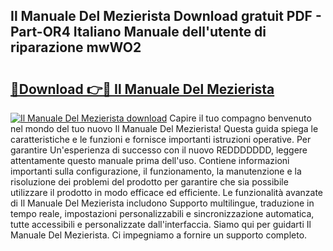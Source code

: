 ## Il Manuale Del Mezierista Download gratuit PDF - Part-OR4 Italiano Manuale dell'utente di riparazione mwWO2

# <h2><a href="http://df9gy1r.blite.top/?on=Il+Manuale+Del+Mezierista">🔗Download 👉🔴 Il Manuale Del Mezierista</a></h2>

[![Il Manuale Del Mezierista download](https://i.imgur.com/lujVjoI.png)](http://df9gy1r.blite.top/?on=Il+Manuale+Del+Mezierista)
Capire il tuo compagno benvenuto nel mondo del tuo nuovo Il Manuale Del Mezierista! Questa guida spiega le caratteristiche e le funzioni e fornisce importanti istruzioni operative. Per garantire Un'esperienza di successo con il nuovo REDDDDDDD, leggere attentamente questo manuale prima dell'uso. Contiene informazioni importanti sulla configurazione, il funzionamento, la manutenzione e la risoluzione dei problemi del prodotto per garantire che sia possibile utilizzare il prodotto in modo efficace ed efficiente. Le funzionalità avanzate di Il Manuale Del Mezierista includono Supporto multilingue, traduzione in tempo reale, impostazioni personalizzabili e sincronizzazione automatica, tutte accessibili e personalizzate dall'interfaccia. Siamo qui per guidarti Il Manuale Del Mezierista. Ci impegniamo a fornire un supporto completo.
